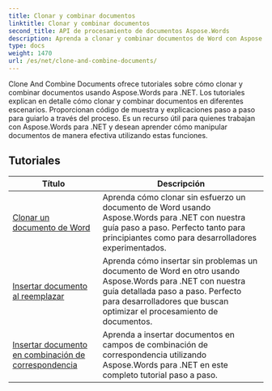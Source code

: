 ```yaml
---
title: Clonar y combinar documentos
linktitle: Clonar y combinar documentos
second_title: API de procesamiento de documentos Aspose.Words
description: Aprenda a clonar y combinar documentos de Word con Aspose.Words para .NET. Aprenda a crear copias de documentos, fusionar varios documentos en uno, administrar secciones, encabezados y pies de página.
type: docs
weight: 1470
url: /es/net/clone-and-combine-documents/
---
```

Clone And Combine Documents ofrece tutoriales sobre cómo clonar y combinar documentos usando Aspose.Words para .NET. Los tutoriales explican en detalle cómo clonar y combinar documentos en diferentes escenarios. Proporcionan código de muestra y explicaciones paso a paso para guiarlo a través del proceso. Es un recurso útil para quienes trabajan con Aspose.Words para .NET y desean aprender cómo manipular documentos de manera efectiva utilizando estas funciones.

 ## Tutoriales
| Título | Descripción |
| --- | --- |
| [Clonar un documento de Word](./cloning-document/) | Aprenda cómo clonar sin esfuerzo un documento de Word usando Aspose.Words para .NET con nuestra guía paso a paso. Perfecto tanto para principiantes como para desarrolladores experimentados. |
| [Insertar documento al reemplazar](./insert-document-at-replace/) | Aprenda cómo insertar sin problemas un documento de Word en otro usando Aspose.Words para .NET con nuestra guía detallada paso a paso. Perfecto para desarrolladores que buscan optimizar el procesamiento de documentos. |
| [Insertar documento en combinación de correspondencia](./insert-document-at-mail-merge/) | Aprenda a insertar documentos en campos de combinación de correspondencia utilizando Aspose.Words para .NET en este completo tutorial paso a paso. |